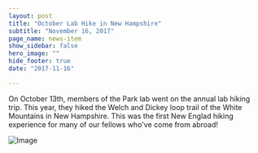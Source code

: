```yaml
---
layout: post
title: "October Lab Hike in New Hampshire"
subtitle: "November 16, 2017"
page_name: news-item
show_sidebar: false
hero_image: ""
hide_footer: true
date: "2017-11-16"

---
```


On October 13th, members of the Park lab went on the annual lab hiking trip. This year, they hiked the Welch and Dickey loop trail of the White Mountains in New Hampshire. This was the first New Englad hiking experience for many of our fellows who've come from abroad!

![Image](https://compbio.hms.harvard.edu/sites/projects.iq.harvard.edu/files/styles/os_files_xxlarge/public/parklab/files/20171013_122001.jpg?m=1515695128&itok=KFXmXPML)

